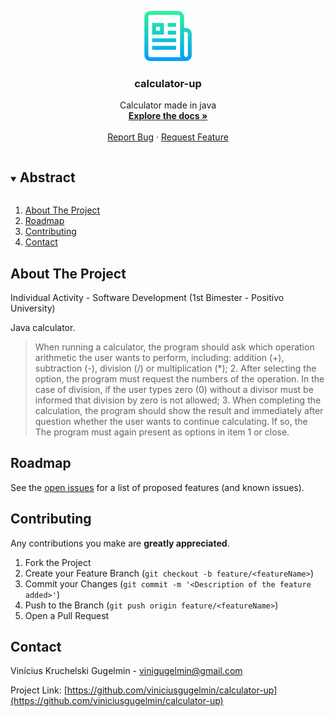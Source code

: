 <p align="center">
  <a href="https://github.com/viniciusgugelmin/calculator-up">
    <img src="info/readme.png" alt="readme-logo" width="80" height="80">
  </a>

  <h3 align="center">calculator-up</h3>

  <p align="center">
    Calculator made in java
    <br />
    <a href="https://github.com/viniciusgugelmin/calculator-up"><strong>Explore the docs »</strong></a>
    <br />
    <br />
    <!--
    <a href="https://github.com/viniciusgugelmin/calculator-up">View Demo</a>
    ·
    -->
    <a href="https://github.com/viniciusgugelmin/calculator-up/issues">Report Bug</a>
    ·
    <a href="https://github.com/viniciusgugelmin/calculator-up/issues">Request Feature</a>
  </p>
</p>


<details open="open">
  <summary><h2 style="display: inline-block">Abstract</h2></summary>
  <ol>
    <li>
      <a href="#about-the-project">About The Project</a>
    </li>
    <li><a href="#roadmap">Roadmap</a></li>
    <li><a href="#contributing">Contributing</a></li>
    <li><a href="#contact">Contact</a></li>
  </ol>
</details>



## About The Project
Individual Activity - Software Development
(1st Bimester - Positivo University)

Java calculator.

> When running a calculator, the program should ask which operation arithmetic the user wants to perform, including: addition (+), subtraction (-), division (/) or multiplication (*); 2. After selecting the option, the program must request the numbers of the operation. In the case of division, if the user types zero (0) without a divisor must be informed that division by zero is not allowed; 3. When completing the calculation, the program should show the result and immediately after question whether the user wants to continue calculating. If so, the The program must again present as options in item 1 or close.
<!--<img src="info/demo.png" alt="readme-logo" width="80" height="80">-->


## Roadmap

See the [open issues](https://github.com/viniciusgugelmin/calculator-up/issues) for a list of proposed features (and known issues).



## Contributing

Any contributions you make are **greatly appreciated**.

1. Fork the Project
2. Create your Feature Branch (`git checkout -b feature/<featureName>`)
3. Commit your Changes (`git commit -m '<Description of the feature added>'`)
4. Push to the Branch (`git push origin feature/<featureName>`)
5. Open a Pull Request



## Contact

Vinícius Kruchelski Gugelmin - vinigugelmin@gmail.com

Project Link: [https://github.com/viniciusgugelmin/calculator-up](https://github.com/viniciusgugelmin/calculator-up)
